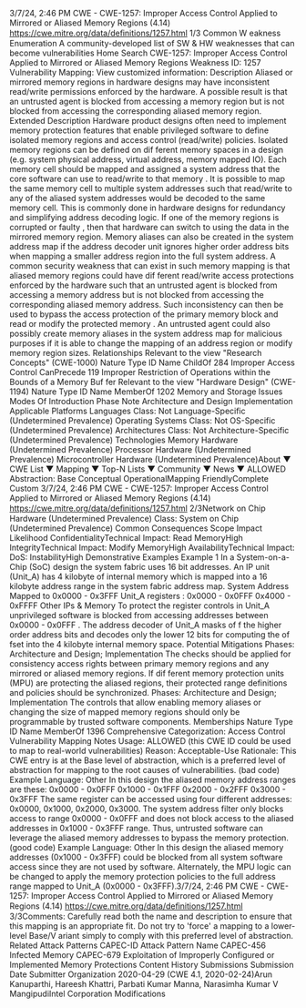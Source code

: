 3/7/24, 2:46 PM CWE - CWE-1257: Improper Access Control Applied to Mirrored or Aliased Memory Regions (4.14)
https://cwe.mitre.org/data/deﬁnitions/1257.html 1/3
Common W eakness Enumeration
A community-developed list of SW & HW weaknesses that can become
vulnerabilities
Home Search
CWE-1257: Improper Access Control Applied to Mirrored or Aliased Memory
Regions
Weakness ID: 1257
Vulnerability Mapping: 
View customized information:
 Description
Aliased or mirrored memory regions in hardware designs may have inconsistent read/write permissions enforced by the hardware. A
possible result is that an untrusted agent is blocked from accessing a memory region but is not blocked from accessing the
corresponding aliased memory region.
 Extended Description
Hardware product designs often need to implement memory protection features that enable privileged software to define isolated
memory regions and access control (read/write) policies. Isolated memory regions can be defined on dif ferent memory spaces in a
design (e.g. system physical address, virtual address, memory mapped IO).
Each memory cell should be mapped and assigned a system address that the core software can use to read/write to that memory . It is
possible to map the same memory cell to multiple system addresses such that read/write to any of the aliased system addresses
would be decoded to the same memory cell.
This is commonly done in hardware designs for redundancy and simplifying address decoding logic. If one of the memory regions is
corrupted or faulty , then that hardware can switch to using the data in the mirrored memory region. Memory aliases can also be
created in the system address map if the address decoder unit ignores higher order address bits when mapping a smaller address
region into the full system address.
A common security weakness that can exist in such memory mapping is that aliased memory regions could have dif ferent read/write
access protections enforced by the hardware such that an untrusted agent is blocked from accessing a memory address but is not
blocked from accessing the corresponding aliased memory address. Such inconsistency can then be used to bypass the access
protection of the primary memory block and read or modify the protected memory .
An untrusted agent could also possibly create memory aliases in the system address map for malicious purposes if it is able to
change the mapping of an address region or modify memory region sizes.
 Relationships
 Relevant to the view "Research Concepts" (CWE-1000)
Nature Type ID Name
ChildOf 284 Improper Access Control
CanPrecede 119 Improper Restriction of Operations within the Bounds of a Memory Buf fer
 Relevant to the view "Hardware Design" (CWE-1194)
Nature Type ID Name
MemberOf 1202 Memory and Storage Issues
 Modes Of Introduction
Phase Note
Architecture and Design
Implementation
 Applicable Platforms
Languages
Class: Not Language-Specific (Undetermined Prevalence)
Operating Systems
Class: Not OS-Specific (Undetermined Prevalence)
Architectures
Class: Not Architecture-Specific (Undetermined Prevalence)
Technologies
Memory Hardware (Undetermined Prevalence)
Processor Hardware (Undetermined Prevalence)
Microcontroller Hardware (Undetermined Prevalence)About ▼ CWE List ▼ Mapping ▼ Top-N Lists ▼ Community ▼ News ▼
ALLOWED
Abstraction: Base
Conceptual OperationalMapping
FriendlyComplete Custom
3/7/24, 2:46 PM CWE - CWE-1257: Improper Access Control Applied to Mirrored or Aliased Memory Regions (4.14)
https://cwe.mitre.org/data/deﬁnitions/1257.html 2/3Network on Chip Hardware (Undetermined Prevalence)
Class: System on Chip (Undetermined Prevalence)
 Common Consequences
Scope Impact Likelihood
ConfidentialityTechnical Impact: Read MemoryHigh
IntegrityTechnical Impact: Modify MemoryHigh
AvailabilityTechnical Impact: DoS: InstabilityHigh
 Demonstrative Examples
Example 1
In a System-on-a-Chip (SoC) design the system fabric uses 16 bit addresses. An IP unit (Unit\_A) has 4 kilobyte of internal memory
which is mapped into a 16 kilobyte address range in the system fabric address map.
System Address Mapped to
0x0000 - 0x3FFF Unit\_A registers : 0x0000 - 0x0FFF
0x4000 - 0xFFFF Other IPs & Memory
To protect the register controls in Unit\_A unprivileged software is blocked from accessing addresses between 0x0000 - 0x0FFF .
The address decoder of Unit\_A masks of f the higher order address bits and decodes only the lower 12 bits for computing the of fset
into the 4 kilobyte internal memory space.
 Potential Mitigations
Phases: Architecture and Design; Implementation
The checks should be applied for consistency access rights between primary memory regions and any mirrored or aliased
memory regions. If dif ferent memory protection units (MPU) are protecting the aliased regions, their protected range definitions
and policies should be synchronized.
Phases: Architecture and Design; Implementation
The controls that allow enabling memory aliases or changing the size of mapped memory regions should only be programmable
by trusted software components.
 Memberships
Nature Type ID Name
MemberOf 1396 Comprehensive Categorization: Access Control
 Vulnerability Mapping Notes
Usage: ALLOWED (this CWE ID could be used to map to real-world vulnerabilities)
Reason: Acceptable-Use
Rationale:
This CWE entry is at the Base level of abstraction, which is a preferred level of abstraction for mapping to the root causes of
vulnerabilities.
(bad code) Example Language: Other 
In this design the aliased memory address ranges are these:
0x0000 - 0x0FFF
0x1000 - 0x1FFF
0x2000 - 0x2FFF
0x3000 - 0x3FFF
The same register can be accessed using four different addresses: 0x0000, 0x1000, 0x2000, 0x3000.
The system address filter only blocks access to range 0x0000 - 0x0FFF and does not block access to the aliased addresses in 0x1000 -
0x3FFF range. Thus, untrusted software can leverage the aliased memory addresses to bypass the memory protection.
(good code) Example Language: Other 
In this design the aliased memory addresses (0x1000 - 0x3FFF) could be blocked from all system software access since they are not used
by software.
Alternately, the MPU logic can be changed to apply the memory protection policies to the full address range mapped to Unit\_A (0x0000 -
0x3FFF).3/7/24, 2:46 PM CWE - CWE-1257: Improper Access Control Applied to Mirrored or Aliased Memory Regions (4.14)
https://cwe.mitre.org/data/deﬁnitions/1257.html 3/3Comments:
Carefully read both the name and description to ensure that this mapping is an appropriate fit. Do not try to 'force' a mapping to a
lower-level Base/V ariant simply to comply with this preferred level of abstraction.
 Related Attack Patterns
CAPEC-ID Attack Pattern Name
CAPEC-456 Infected Memory
CAPEC-679 Exploitation of Improperly Configured or Implemented Memory Protections
 Content History
 Submissions
Submission Date Submitter Organization
2020-04-29
(CWE 4.1, 2020-02-24)Arun Kanuparthi, Hareesh Khattri, Parbati Kumar Manna, Narasimha Kumar V
MangipudiIntel
Corporation
 Modifications